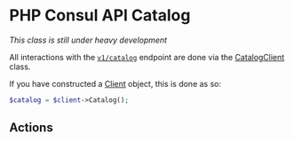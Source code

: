 # PHP Consul API Catalog

*This class is still under heavy development*

All interactions with the [`v1/catalog`](https://www.consul.io/docs/agent/http/catalog.html) endpoint are done
via the [CatalogClient](./src/Catalog/CatalogClient.php) class.

If you have constructed a [Client](./src/Client.php) object, this is done as so:

```php
$catalog = $client->Catalog();
```

## Actions

###